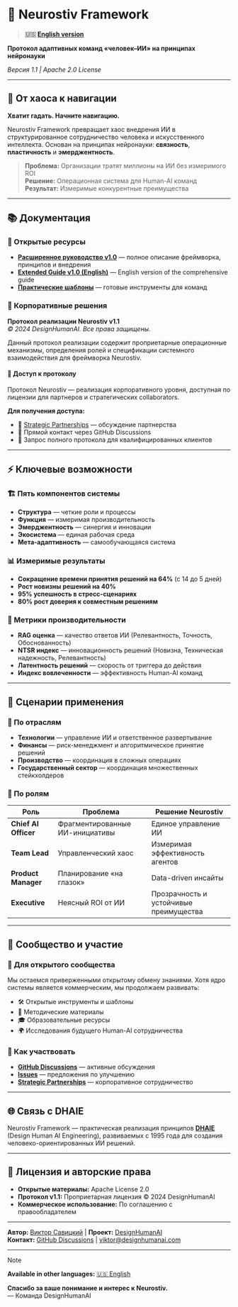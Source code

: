 # 🧠 Neurostiv Framework

> **🇺🇸 [English version](README.en.md)**

**Протокол адаптивных команд «человек–ИИ» на принципах нейронауки**

*Версия 1.1 | Apache 2.0 License*

---

## 🎯 От хаоса к навигации

**Хватит гадать. Начните навигацию.**

Neurostiv Framework превращает хаос внедрения ИИ в структурированное сотрудничество человека и искусственного интеллекта. Основан на принципах нейронауки: **связность**, **пластичность** и **эмерджентность**.

> **Проблема:** Организации тратят миллионы на ИИ без измеримого ROI  
> **Решение:** Операционная система для Human-AI команд  
> **Результат:** Измеримые конкурентные преимущества

---

## 📚 Документация

### 📖 Открытые ресурсы
- **[Расширенное руководство v1.0](docs/extended-guide-v1.0.md)** — полное описание фреймворка, принципов и внедрения
- **[Extended Guide v1.0 (English)](docs/extended-guide-v1.0.en.md)** — English version of the comprehensive guide
- **[Практические шаблоны](templates/)** — готовые инструменты для команд

### 🔐 Корпоративные решения

**Протокол реализации Neurostiv v1.1**  
*© 2024 DesignHumanAI. Все права защищены.*

Данный протокол реализации содержит проприетарные операционные механизмы, определения ролей и спецификации системного взаимодействия для фреймворка Neurostiv.

#### 🤝 Доступ к протоколу
Протокол Neurostiv — реализация корпоративного уровня, доступная по лицензии для партнеров и стратегических collaborators.

**Для получения доступа:**
- 💼 [Strategic Partnerships](https://github.com/designhumanai/neurostiv-framework/blob/main/docs/PARTNERSHIP_v1.0.md) — обсуждение партнерства  
- 📧 Прямой контакт через GitHub Discussions
- 🎯 Запрос полного протокола для квалифицированных клиентов

---

## ⚡ Ключевые возможности

### 🏗️ Пять компонентов системы
- **Структура** — четкие роли и процессы
- **Функция** — измеримая производительность  
- **Эмерджентность** — синергия и инновации
- **Экосистема** — единая рабочая среда
- **Мета-адаптивность** — самообучающаяся система

### 📊 Измеримые результаты
- **Сокращение времени принятия решений на 64%** (с 14 до 5 дней)
- **Рост новизны решений на 40%**
- **95% успешность в стресс-сценариях**
- **80% рост доверия к совместным решениям**

### 🎯 Метрики производительности
- **RAG оценка** — качество ответов ИИ (Релевантность, Точность, Обоснованность)
- **NTSR индекс** — инновационность решений (Новизна, Техническая надежность, Релевантность)
- **Латентность решений** — скорость от триггера до действия
- **Индекс вовлеченности** — эффективность Human-AI команд

---

## 🚀 Сценарии применения

### 🏢 По отраслям
- **Технологии** — управление ИИ и ответственное развертывание
- **Финансы** — риск-менеджмент и алгоритмическое принятие решений  
- **Производство** — координация в сложных операциях
- **Государственный сектор** — координация множественных стейкхолдеров

### 👥 По ролям
| Роль | Проблема | Решение Neurostiv |
|------|----------|-------------------|
| **Chief AI Officer** | Фрагментированные ИИ-инициативы | Единое управление ИИ |
| **Team Lead** | Управленческий хаос | Измеримая эффективность агентов |
| **Product Manager** | Планирование «на глазок» | Data-driven инсайты |
| **Executive** | Неясный ROI от ИИ | Прозрачность и устойчивые преимущества |

---

## 🤝 Сообщество и участие

### 📢 Для открытого сообщества
Мы остаемся приверженными открытому обмену знаниями. Хотя ядро системы является коммерческим, мы продолжаем развивать:
- 🛠️ Открытые инструменты и шаблоны
- 📖 Методические материалы  
- 🎓 Образовательные ресурсы
- 🌍 Исследования будущего Human-AI сотрудничества

### 🔗 Как участвовать
- **[GitHub Discussions](https://github.com/designhumanai/neurostiv-framework/discussions)** — активные обсуждения
- **[Issues](https://github.com/designhumanai/neurostiv-framework/issues)** — предложения по улучшению
- **[Strategic Partnerships](https://github.com/designhumanai/neurostiv-framework/docs/PARTNERSHIP_v1.0.md)** — корпоративное сотрудничество

---

## 🌐 Связь с DHAIE

Neurostiv Framework — практическая реализация принципов **[DHAIE](https://github.com/designhumanai/design-human-ai)** (Design Human AI Engineering), развиваемых с 1995 года для создания человеко-ориентированных ИИ решений.

---

## 📄 Лицензия и авторские права

- **Открытые материалы:** Apache License 2.0
- **Протокол v1.1:** Проприетарная лицензия © 2024 DesignHumanAI
- **Коммерческое использование:** По соглашению с правообладателем

---

**Автор:** [Виктор Савицкий](https://github.com/designhumanai) | **Проект:** [DesignHumanAI](https://designhumanai.com)  
**Контакт:** [GitHub Discussions](https://github.com/designhumanai/neurostiv-framework/discussions) | [viktor@designhumanai.com](mailto:viktor@designhumanai.com)

---

> [!NOTE]
> **Available in other languages:** [🇺🇸 English](README.en.md)

**Спасибо за ваше понимание и интерес к Neurostiv.**  
— Команда DesignHumanAI


